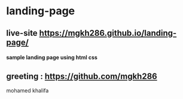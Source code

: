 # landing-page

## live-site https://mgkh286.github.io/landing-page/
#### sample landing page using html css 
## greeting : https://github.com/mgkh286
mohamed khalifa
